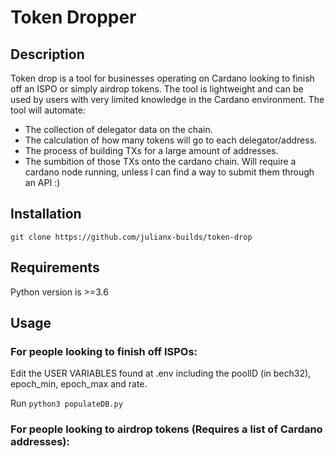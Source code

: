 # Token Dropper
## Description
Token drop is a tool for businesses operating on Cardano looking to finish off an ISPO or simply airdrop tokens. The tool is lightweight and can be used by users with very limited knowledge in the Cardano environment. The tool will automate:
* The collection of delegator data on the chain.
* The calculation of how many tokens will go to each delegator/address.
* The process of building TXs for a large amount of addresses.
* The sumbition of those TXs onto the cardano chain. Will require a cardano node running, unless I can find a way to submit them through an API :)

## Installation
`git clone https://github.com/julianx-builds/token-drop`

## Requirements
Python version is >=3.6

## Usage
### For people looking to finish off ISPOs:
Edit the USER VARIABLES found at .env including the poolID (in bech32), epoch_min, epoch_max and rate.

Run `python3 populateDB.py`

### For people looking to airdrop tokens (Requires a list of Cardano addresses):
